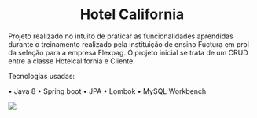 <h1 align="center">Hotel California</h1>
Projeto realizado no intuito de praticar as funcionalidades aprendidas durante o treinamento realizado 
pela instituição de ensino Fuctura em prol da seleção para a empresa Flexpag. O projeto inicial se trata 
de um CRUD entre a classe Hotelcalifornia e Cliente.

Tecnologias usadas:

• Java 8
• Spring boot
• JPA
• Lombok
• MySQL Workbench

<img src=”https://github.com/jocamposdot/hotelcaliforniaproject/blob/master/src/main/resources/ClientePics/GetAll.JPG”>
